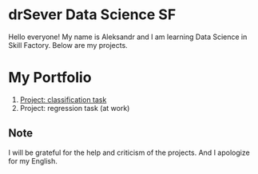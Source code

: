 # drSever Data Science SF
Hello everyone! My name is Aleksandr and I am learning Data Science in Skill Factory.
Below are my projects.

# My  Portfolio
1. [Project: classification task](https://github.com/drSever/drSever_data_science/tree/main/Portfolio/Project_1#Job-description)
2. Project: regression task (at work)

## Note
I will be grateful for the help and criticism of the projects. And I apologize for my English.